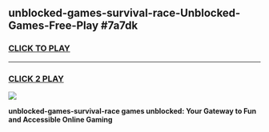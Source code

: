 
## unblocked-games-survival-race-Unblocked-Games-Free-Play #7a7dk
<h3>
<a href="https://us.freeplayer.one?title=unblocked-games-survival-race&ref=9M">CLICK TO PLAY</a></h3>
<hr>

<h3>
<a href="https://us.freeplayer.one?title=unblocked-games-survival-race&ref=9M">CLICK 2 PLAY</a>
  
</h3>

<a href="https://us.freeplayer.one?title=unblocked-games-survival-race&ref=9M"><img src="https://clearcache.store/games.png"></a>


**unblocked-games-survival-race games unblocked: Your Gateway to Fun and Accessible Online Gaming**
